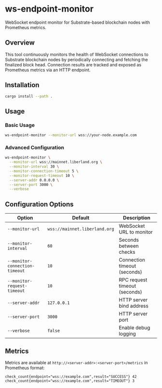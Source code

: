 # ws-endpoint-monitor

WebSocket endpoint monitor for Substrate-based blockchain nodes with Prometheus metrics.

## Overview

This tool continuously monitors the health of WebSocket connections to Substrate blockchain nodes by periodically connecting and fetching the finalized block head. Connection results are tracked and exposed as Prometheus metrics via an HTTP endpoint.

## Installation

```bash
cargo install --path .
```

## Usage

### Basic Usage

```bash
ws-endpoint-monitor --monitor-url wss://your-node.example.com
```

### Advanced Configuration

```bash
ws-endpoint-monitor \
  --monitor-url wss://mainnet.liberland.org \
  --monitor-interval 30 \
  --monitor-connection-timeout 5 \
  --monitor-request-timeout 10 \
  --server-addr 0.0.0.0 \
  --server-port 3000 \
  --verbose
```

## Configuration Options

| Option                         | Default                       | Description                   |
| ------------------------------ | ----------------------------- | ----------------------------- |
| `--monitor-url`                | `wss://mainnet.liberland.org` | WebSocket URL to monitor      |
| `--monitor-interval`           | `60`                          | Seconds between checks        |
| `--monitor-connection-timeout` | `10`                          | Connection timeout (seconds)  |
| `--monitor-request-timeout`    | `10`                          | RPC request timeout (seconds) |
| `--server-addr`                | `127.0.0.1`                   | HTTP server bind address      |
| `--server-port`                | `3000`                        | HTTP server port              |
| `--verbose`                    | `false`                       | Enable debug logging          |

## Metrics

Metrics are available at `http://<server-addr>:<server-port>/metrics` in Prometheus format:

```
check_count{endpoint="wss://example.com",result="SUCCESS"} 42
check_count{endpoint="wss://example.com",result="TIMEOUT"} 3
```
